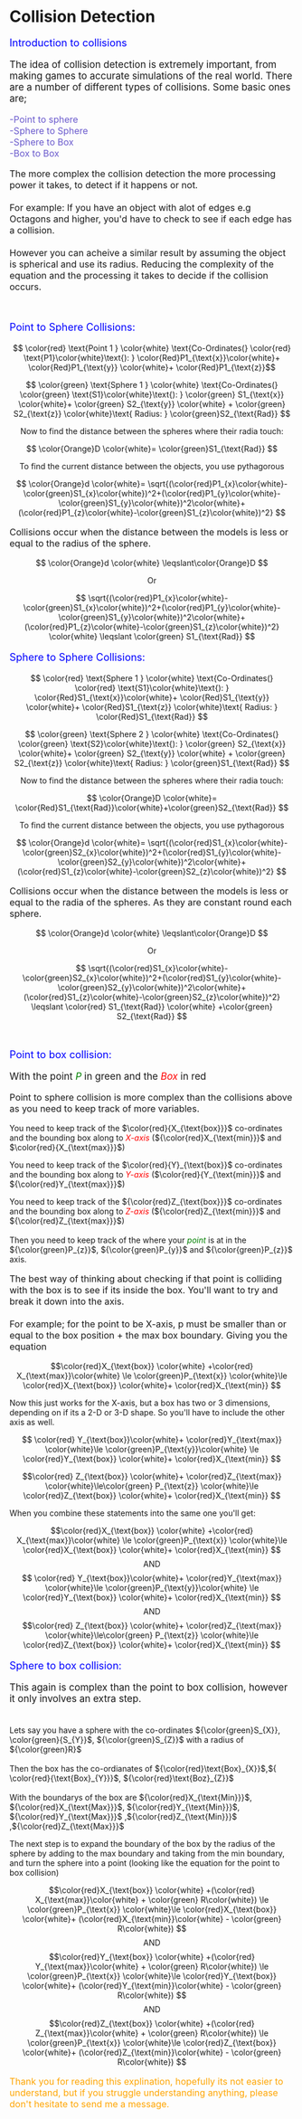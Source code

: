# Collision Detection

<script defer>
    // for Anki 2.1
    MathJax.Hub.Config({ TeX: { extensions: ["color.js"] }});
</script>
<script type="text/x-mathjax-config">
    MathJax.Hub.processSectionDelay = 0;
    MathJax.Hub.Config({
        TeX: { extensions: ["color.js"] },
        messageStyle: 'none',
        showProcessingMessages: false,
        tex2jax: {
            inlineMath: [ ['$','$'], ['\\(','\\)'] ],
            displayMath: [ ['$$','$$'], ['\\[','\\]'] ],
            processEscapes: true
        }
        });
</script>
<script type="text/javascript">
    (function () {
        if (typeof MathJax === "undefined") {
            var script = document.createElement('script');
            script.type = 'text/javascript';
            script.src = 'https://cdnjs.cloudflare.com/ajax/libs/mathjax/2.7.1/MathJax.js?config=TeX-MML-AM_CHTML';
            document.body.appendChild(script);
        }
    })();
</script>

<p style="font-size:18px;color:blue">
    Introduction to collisions
</p>

<p style="font-size:17px">
The idea of collision detection is extremely important, from making games to accurate simulations of the real world. There are a number of different types of collisions. Some basic ones are;
 </p>

<p style="font-size:16px;color:slateblue">
    -Point to sphere<br>
    -Sphere to Sphere<br>
    -Sphere to Box<br>
    -Box to Box
</p>

<p style="font-size:16px">
    The more complex the collision detection the more processing power it takes, to detect if it happens or not.
    <br><br>
    For example: If you have an object with alot of edges e.g Octagons  and higher, you'd have to check to see if each edge has a collision.<br><br> 
    However you can acheive a similar result by assuming the object is spherical and use its radius. Reducing the complexity of the equation and the processing it takes to decide if the collision occurs.
</p>
<br>
<p style="font-size:18px;color:Blue">
    Point to Sphere Collisions:
</p>

$$ \color{red} \text{Point 1 } \color{white} \text{Co-Ordinates(} \color{red} \text{P1}\color{white}\text{): }  \color{Red}P1_{\text{x}}\color{white}+ \color{Red}P1_{\text{y}} \color{white}+ \color{Red}P1_{\text{z}}$$

$$ 
    \color{green} \text{Sphere 1 } \color{white} \text{Co-Ordinates(} \color{green} \text{S1}\color{white}\text{): } 
    \color{green} S1_{\text{x}} \color{white}+ \color{green} S2_{\text{y}} \color{white} + \color{green} S2_{\text{z}} \color{white}\text{ Radius: } \color{green}S2_{\text{Rad}}
$$

$$ 
    \text{Now to find the distance between the spheres where their radia touch:}
 $$

$$ 
    \color{Orange}D \color{white}= \color{green}S1_{\text{Rad}}
$$

$$ 
    \text{To find the current distance between the objects, you use pythagorous}
 $$

 $$ 
    \color{Orange}d \color{white}= \sqrt{(\color{red}P1_{x}\color{white}-\color{green}S1_{x}\color{white})^2+(\color{red}P1_{y}\color{white}-\color{green}S1_{y}\color{white})^2\color{white}+(\color{red}P1_{z}\color{white}-\color{green}S1_{z}\color{white})^2}
$$

<p style="font-size:16px ">
    Collisions occur when the distance between the models is less or equal to the radius of the sphere.
</p>

$$ 
    \color{Orange}d \color{white} \leqslant\color{Orange}D
$$

$$
    \text{Or}
$$

$$ 
    \sqrt{(\color{red}P1_{x}\color{white}-\color{green}S1_{x}\color{white})^2+(\color{red}P1_{y}\color{white}-\color{green}S1_{y}\color{white})^2\color{white}+(\color{red}P1_{z}\color{white}-\color{green}S1_{z}\color{white})^2} \color{white} \leqslant \color{green} S1_{\text{Rad}}
$$


<p style="font-size:18px;color:Blue">
    Sphere to Sphere Collisions:
</p>

$$ 
    \color{red} \text{Sphere 1 } \color{white} \text{Co-Ordinates(} \color{red} \text{S1}\color{white}\text{): }  \color{Red}S1_{\text{x}}\color{white}+ \color{Red}S1_{\text{y}} \color{white}+ \color{Red}S1_{\text{z}} \color{white}\text{ Radius: } \color{Red}S1_{\text{Rad}}
$$

$$ 
    \color{green} \text{Sphere 2 } \color{white} \text{Co-Ordinates(} \color{green} \text{S2}\color{white}\text{): } 
    \color{green} S2_{\text{x}} \color{white}+ \color{green} S2_{\text{y}} \color{white} + \color{green} S2_{\text{z}} \color{white}\text{ Radius: } \color{green}S1_{\text{Rad}}
$$

$$ 
    \text{Now to find the distance between the spheres where their radia touch:} 
$$

$$ 
    \color{Orange}D \color{white}= \color{Red}S1_{\text{Rad}}\color{white}+\color{green}S2_{\text{Rad}}
$$

$$ 
    \text{To find the current distance between the objects, you use pythagorous}
 $$

 $$ 
    \color{Orange}d \color{white}= \sqrt{(\color{red}S1_{x}\color{white}-\color{green}S2_{x}\color{white})^2+(\color{red}S1_{y}\color{white}-\color{green}S2_{y}\color{white})^2\color{white}+(\color{red}S1_{z}\color{white}-\color{green}S2_{z}\color{white})^2}
$$

<p style="font-size:16px ">
    Collisions occur when the distance between the models is less or equal to the radia of the spheres. As they are constant round each sphere.
</p>

$$ 
    \color{Orange}d \color{white} \leqslant\color{Orange}D
$$

$$
    \text{Or}
$$

$$ 
    \sqrt{(\color{red}S1_{x}\color{white}-\color{green}S2_{x}\color{white})^2+(\color{red}S1_{y}\color{white}-\color{green}S2_{y}\color{white})^2\color{white}+(\color{red}S1_{z}\color{white}-\color{green}S2_{z}\color{white})^2} \leqslant \color{red} S1_{\text{Rad}} \color{white} +\color{green} S2_{\text{Rad}} 
$$

<br>

<p style="font-size:18px;color:Blue">
    Point to box collision:
</p>

<p style="font-size:17px">
With the point <em style="color:green"> P</em> in green and the <em  style="color:red"> Box</em> in red </[]>

<p style="font-size:16px">
Point to sphere collision is more complex than the collisions above as you need to keep track of more variables. <br>

You need to keep track of the $\color{red}{X_{\text{box}}}$ co-ordinates and the bounding box along to <em style="color:red">X-axis</em> (${\color{red}X_{\text{min}}}$ and $\color{red}{X_{\text{max}}}$)<br> 

You need to keep track of the $\color{red}{Y}_{\text{box}}$ co-ordinates and the bounding box along to <em style="color:red">Y-axis</em> ($\color{red}{Y_{\text{min}}}$ and ${\color{red}Y_{\text{max}}}$)<br> 

You need to keep track of the ${\color{red}Z_{\text{box}}}$ co-ordinates and the bounding box along to <em style="color:red">Z-axis</em> (${\color{red}Z_{\text{min}}}$ and ${\color{red}Z_{\text{max}}}$)<br> <br>
Then you need to keep track of the where your <em style="color:green">point</em> is at in the ${\color{green}P_{z}}$, ${\color{green}P_{y}}$ and ${\color{green}P_{z}}$ axis.
</p>

<p style="font-size:16px">
The best way of thinking about checking if that point is colliding with the box is to see if its inside the box. You'll want to try and break it  down into the axis. <br><br>
For example; for the point to be X-axis, p must be smaller than or equal to  the box position + the max box boundary. Giving you the equation

$$\color{red}X_{\text{box}} \color{white} +\color{red} X_{\text{max}}\color{white} \le \color{green}P_{\text{x}} \color{white}\le \color{red}X_{\text{box}} \color{white}+ \color{red}X_{\text{min}} $$

Now this just works for the X-axis, but a box has two or 3 dimensions, depending on  if its a 2-D or 3-D shape. So you'll have to include the other axis as well.

$$ \color{red} Y_{\text{box}}\color{white}+  \color{red}Y_{\text{max}} \color{white}\le \color{green}P_{\text{y}}\color{white} \le \color{red}Y_{\text{box}} \color{white}+ \color{red}X_{\text{min}} $$

$$\color{red} Z_{\text{box}} \color{white}+ \color{red}Z_{\text{max}} \color{white}\le\color{green} P_{\text{z}} \color{white}\le \color{red}Z_{\text{box}} \color{white}+ \color{red}X_{\text{min}} $$

When you combine these statements into the same one you'll get:<br>

$$\color{red}X_{\text{box}} \color{white} +\color{red} X_{\text{max}}\color{white} \le \color{green}P_{\text{x}} \color{white}\le \color{red}X_{\text{box}} \color{white}+ \color{red}X_{\text{min}} $$
$$\text{ AND }$$
$$ \color{red} Y_{\text{box}}\color{white}+  \color{red}Y_{\text{max}} \color{white}\le \color{green}P_{\text{y}}\color{white} \le \color{red}Y_{\text{box}} \color{white}+ \color{red}X_{\text{min}} $$
$$ \text{ AND }$$
$$\color{red} Z_{\text{box}} \color{white}+ \color{red}Z_{\text{max}} \color{white}\le\color{green} P_{\text{z}} \color{white}\le \color{red}Z_{\text{box}} \color{white}+ \color{red}X_{\text{min}} $$

<p style="font-size:18px;color:Blue">
    Sphere to box collision:
</p>

<p style="font-size:17px">
This again is complex than the point to box collision, however it only involves an extra step.<br><br>

Lets say  you have a sphere with the co-ordinates ${\color{green}S_{X}}, \color{green}{S_{Y}}$, ${\color{green}S_{Z}}$ with a radius of ${\color{green}R}$
<br><br>
Then the box has the co-ordianates of ${\color{red}\text{Box}_{X}}$,${ \color{red}{\text{Box}_{Y}}}$, ${\color{red}\text{Boz}_{Z}}$
<br><br>
With the boundarys of the box are ${\color{red}X_{\text{Min}}}$, ${\color{red}X_{\text{Max}}}$, ${\color{red}Y_{\text{Min}}}$, ${\color{red}Y_{\text{Max}}}$ ,${\color{red}Z_{\text{Min}}}$  ,${\color{red}Z_{\text{Max}}}$ 

The next step is to expand the boundary of the box by the radius of the sphere by adding to  the max boundary and taking from the min boundary, and turn the sphere into a point (looking like the equation for the point to box collision)

$$\color{red}X_{\text{box}} \color{white} +(\color{red} X_{\text{max}}\color{white} + \color{green} R\color{white}) \le \color{green}P_{\text{x}} \color{white}\le \color{red}X_{\text{box}} \color{white}+ (\color{red}X_{\text{min}}\color{white} - \color{green} R\color{white}) $$
$$\text{ AND }$$
$$\color{red}Y_{\text{box}} \color{white} +(\color{red} Y_{\text{max}}\color{white} + \color{green} R\color{white}) \le \color{green}P_{\text{x}} \color{white}\le \color{red}Y_{\text{box}} \color{white}+ (\color{red}Y_{\text{min}}\color{white} - \color{green} R\color{white}) $$
$$ \text{ AND }$$
$$\color{red}Z_{\text{box}} \color{white} +(\color{red} Z_{\text{max}}\color{white} + \color{green} R\color{white}) \le \color{green}P_{\text{x}} \color{white}\le \color{red}Z_{\text{box}} \color{white}+ (\color{red}Z_{\text{min}}\color{white} - \color{green} R\color{white}) $$
</P>

<p style="font-size:16px; color:orange">
Thank  you for reading this explination, hopefully its not easier to understand, but if you struggle understanding anything, please don't hesitate to send me a message.</p>